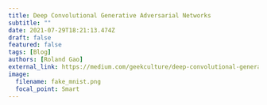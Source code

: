 ```yaml
---
title: Deep Convolutional Generative Adversarial Networks
subtitle: ""
date: 2021-07-29T18:21:13.474Z
draft: false
featured: false
tags: [Blog]
authors: [Roland Gao]
external_link: https://medium.com/geekculture/deep-convolutional-generative-adversarial-networks-a6a0b0da3253
image:
  filename: fake_mnist.png
  focal_point: Smart
---
```

